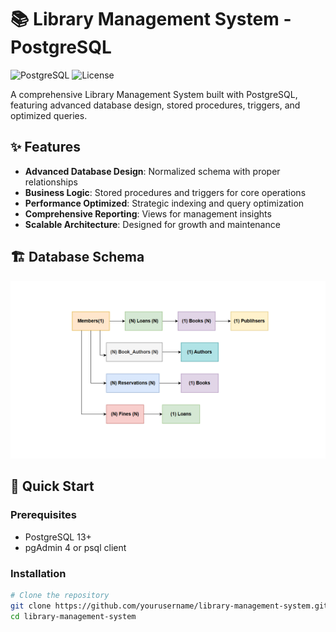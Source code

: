 # 📚 Library Management System - PostgreSQL

![PostgreSQL](https://img.shields.io/badge/PostgreSQL-13+-blue.svg)
![License](https://img.shields.io/badge/License-MIT-green.svg)

A comprehensive Library Management System built with PostgreSQL, featuring advanced database design, stored procedures, triggers, and optimized queries.

## ✨ Features

- **Advanced Database Design**: Normalized schema with proper relationships
- **Business Logic**: Stored procedures and triggers for core operations
- **Performance Optimized**: Strategic indexing and query optimization
- **Comprehensive Reporting**: Views for management insights
- **Scalable Architecture**: Designed for growth and maintenance

## 🏗️ Database Schema

![ER Diagram](docs/diagram.png)

## 🚀 Quick Start

### Prerequisites
- PostgreSQL 13+
- pgAdmin 4 or psql client

### Installation

```bash
# Clone the repository
git clone https://github.com/yourusername/library-management-system.git
cd library-management-system

